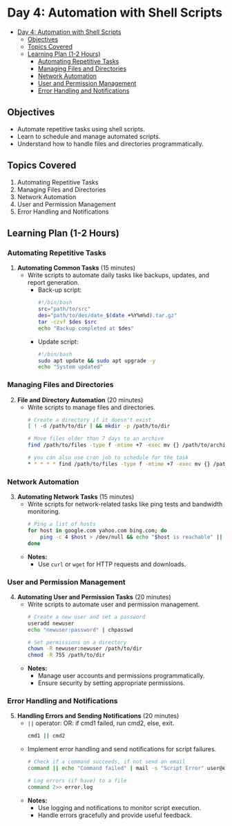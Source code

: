 # Day 4: Automation with Shell Scripts

- [Day 4: Automation with Shell Scripts](#day-4-automation-with-shell-scripts)
  - [Objectives](#objectives)
  - [Topics Covered](#topics-covered)
  - [Learning Plan (1-2 Hours)](#learning-plan-1-2-hours)
    - [Automating Repetitive Tasks](#automating-repetitive-tasks)
    - [Managing Files and Directories](#managing-files-and-directories)
    - [Network Automation](#network-automation)
    - [User and Permission Management](#user-and-permission-management)
    - [Error Handling and Notifications](#error-handling-and-notifications)

## Objectives
- Automate repetitive tasks using shell scripts.
- Learn to schedule and manage automated scripts.
- Understand how to handle files and directories programmatically.

## Topics Covered
1. Automating Repetitive Tasks
2. Managing Files and Directories
3. Network Automation
4. User and Permission Management
5. Error Handling and Notifications

## Learning Plan (1-2 Hours)

### Automating Repetitive Tasks
1. **Automating Common Tasks** (15 minutes)
    - Write scripts to automate daily tasks like backups, updates, and report generation.
      - Back-up script:
        ```sh
        #!/bin/bash
        src="path/to/src"
        des="path/to/des/date_$(date +%Y%m%d).tar.gz"
        tar -czvf $des $src
        echo "Backup completed at $des"
        ```
      - Update script:
        ```sh
        #!/bin/bash
        sudo apt update && sudo apt upgrade -y
        echo "System updated"
        ```

### Managing Files and Directories
2. **File and Directory Automation** (20 minutes)
    - Write scripts to manage files and directories.
        ```sh
        # Create a directory if it doesn't exist
        [ ! -d /path/to/dir ] && mkdir -p /path/to/dir

        # Move files older than 7 days to an archive
        find /path/to/files -type f -mtime +7 -exec mv {} /path/to/archive/ \;

        # you can also use cron job to schedule for the task
        * * * * * find /path/to/files -type f -mtime +7 -exec mv {} /path/to/archive/ \;
        ```

### Network Automation
3. **Automating Network Tasks** (15 minutes)
    - Write scripts for network-related tasks like ping tests and bandwidth monitoring.
        ```sh
        # Ping a list of hosts
        for host in google.com yahoo.com bing.com; do
            ping -c 4 $host > /dev/null && echo "$host is reachable" || echo "$host is not reachable"
        done
        ```
    - **Notes:**
        - Use `curl` or `wget` for HTTP requests and downloads.

### User and Permission Management
4. **Automating User and Permission Tasks** (20 minutes)
    - Write scripts to automate user and permission management.
        ```sh
        # Create a new user and set a password
        useradd newuser
        echo "newuser:password" | chpasswd

        # Set permissions on a directory
        chown -R newuser:newuser /path/to/dir
        chmod -R 755 /path/to/dir
        ```
    - **Notes:**
        - Manage user accounts and permissions programmatically.
        - Ensure security by setting appropriate permissions.

### Error Handling and Notifications
5. **Handling Errors and Sending Notifications** (20 minutes)
    - `||` operator: OR: if cmd1 failed, run cmd2, else, exit.
        ```sh
        cmd1 || cmd2
        ```
    - Implement error handling and send notifications for script failures.
        ```sh
        # Check if a command succeeds, if not send an email
        command || echo "Command failed" | mail -s "Script Error" user@example.com

        # Log errors (if have) to a file 
        command 2>> error.log
        ```
    - **Notes:**
        - Use logging and notifications to monitor script execution.
        - Handle errors gracefully and provide useful feedback.
